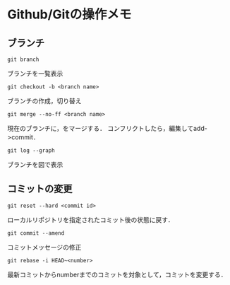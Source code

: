 # Github/Gitの操作メモ
## ブランチ
```
git branch
```
ブランチを一覧表示
```
git checkout -b <branch name>
```
ブランチの作成，切り替え
```
git merge --no-ff <branch name>
```
現在のブランチに，<branch name>をマージする．
コンフリクトしたら，編集してadd-\>commit．
```
git log --graph
```
ブランチを図で表示

## コミットの変更
```
git reset --hard <commit id>
```
ローカルリポジトリを指定されたコミット後の状態に戻す．
```
git commit --amend
```
コミットメッセージの修正
```
git rebase -i HEAD~<number>
```
最新コミットからnumberまでのコミットを対象として，コミットを変更する．
